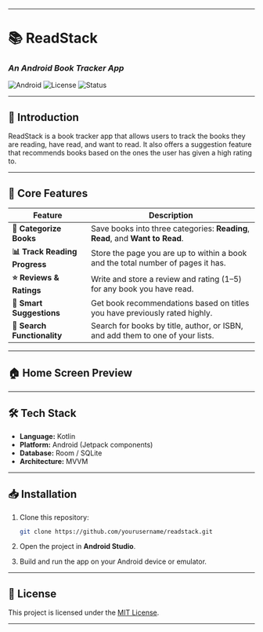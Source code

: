 
---

# 📚 ReadStack

### *An Android Book Tracker App*

![Android](https://img.shields.io/badge/Platform-Android-green?logo=android)
![License](https://img.shields.io/badge/License-MIT-blue)
![Status](https://img.shields.io/badge/Status-Active-success)

---

## 📖 Introduction

ReadStack is a book tracker app that allows users to track the books they are reading, have read,
and want to read. It also offers a suggestion feature that recommends books based on the ones the user
has given a high rating to.

---

## 🚀 Core Features

| Feature                       | Description                                                                      |
| ----------------------------- | -------------------------------------------------------------------------------- |
| **📂 Categorize Books**       | Save books into three categories: **Reading**, **Read**, and **Want to Read**.   |
| **📊 Track Reading Progress** | Store the page you are up to within a book and the total number of pages it has. |
| **⭐ Reviews & Ratings**       | Write and store a review and rating (1–5) for any book you have read.            |
| **🎯 Smart Suggestions**      | Get book recommendations based on titles you have previously rated highly.       |
| **🔎 Search Functionality**   | Search for books by title, author, or ISBN, and add them to one of your lists.   |

---

## 🏠 Home Screen Preview


---

## 🛠️ Tech Stack

* **Language:** Kotlin
* **Platform:** Android (Jetpack components)
* **Database:** Room / SQLite
* **Architecture:** MVVM

---

## 📥 Installation

1. Clone this repository:

   ```bash
   git clone https://github.com/yourusername/readstack.git
   ```
2. Open the project in **Android Studio**.
3. Build and run the app on your Android device or emulator.

---

## 📄 License

This project is licensed under the [MIT License](LICENSE).

---

